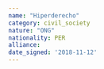```yaml
---
name: "Hiperderecho"
category: civil_society
nature: "ONG"
nationality: PER
alliance: 
date_signed: '2018-11-12'
---
```

    